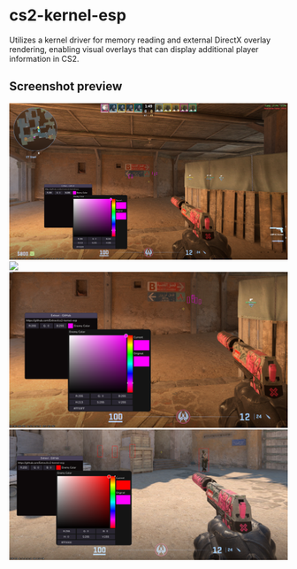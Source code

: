 # cs2-kernel-esp
Utilizes a kernel driver for memory reading and external DirectX overlay rendering, enabling visual overlays that can display additional player information in CS2.

## Screenshot preview
<img src="https://raw.githubusercontent.com/Extravi/cs2-kernel-esp/main/screenshots/Screenshot%202024-04-11%20035532.png" width="600">
<img src="https://raw.githubusercontent.com/Extravi/cs2-kernel-esp/main/screenshots/example.gif" width="600">
<img src="https://raw.githubusercontent.com/Extravi/cs2-kernel-esp/main/screenshots/Screenshot%202024-04-11%20035547.png" width="600">
<img src="https://raw.githubusercontent.com/Extravi/cs2-kernel-esp/main/screenshots/Screenshot%202024-04-11%20035923.png" width="600">
